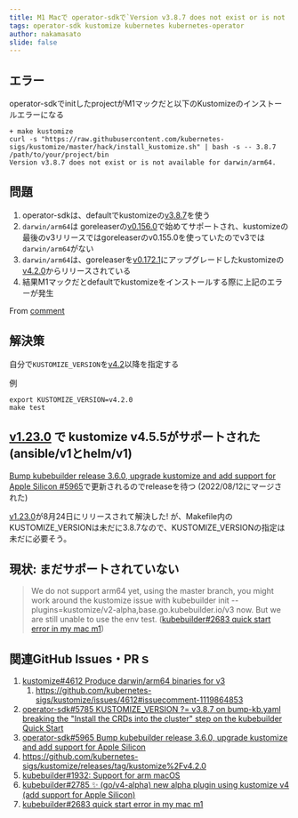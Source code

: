 ```yaml
---
title: M1 Macで operator-sdkで`Version v3.8.7 does not exist or is not available for darwin/arm64.`が出たときの解決方法
tags: operator-sdk kustomize kubernetes kubernetes-operator
author: nakamasato
slide: false
---
```

## エラー

operator-sdkでinitしたprojectがM1マックだと以下のKustomizeのインストールエラーになる

```
+ make kustomize
curl -s "https://raw.githubusercontent.com/kubernetes-sigs/kustomize/master/hack/install_kustomize.sh" | bash -s -- 3.8.7 /path/to/your/project/bin
Version v3.8.7 does not exist or is not available for darwin/arm64.
```

## 問題

1. operator-sdkは、defaultでkustomizeの[v3.8.7](https://github.com/kubernetes-sigs/kustomize/releases/tag/kustomize%2Fv3.8.7)を使う
1. `darwin/arm64`は goreleaserの[v0.156.0](https://github.com/goreleaser/goreleaser/releases/tag/v0.156.0)で始めてサポートされ、kustomizeの最後のv3リリースではgoreleaserのv0.155.0を使っていたのでv3では `darwin/arm64`がない
1. `darwin/arm64`は、goreleaserを[v0.172.1](https://github.com/goreleaser/goreleaser/releases/tag/v0.172.1)にアップグレードしたkustomizeの[v4.2.0](https://github.com/kubernetes-sigs/kustomize/releases/tag/kustomize%2Fv4.2.0)からリリースされている
1. 結果M1マックだとdefaultでkustomizeをインストールする際に上記のエラーが発生

From [comment](https://github.com/kubernetes-sigs/kustomize/issues/4612#issuecomment-1119864853)
## 解決策

自分で`KUSTOMIZE_VERSION`を[v4.2](https://github.com/kubernetes-sigs/kustomize/releases/tag/kustomize%2Fv4.2.0)以降を指定する

例 

```
export KUSTOMIZE_VERSION=v4.2.0
make test
```

## [v1.23.0](https://github.com/operator-framework/operator-sdk/releases/tag/v1.23.0) で kustomize v4.5.5がサポートされた(ansible/v1とhelm/v1)

[Bump kubebuilder release 3.6.0, upgrade kustomize and add support for Apple Silicon #5965](https://github.com/operator-framework/operator-sdk/pull/5965)で更新されるのでreleaseを待つ (2022/08/12にマージされた)

[v1.23.0](https://github.com/operator-framework/operator-sdk/releases/tag/v1.23.0)が8月24日にリリースされて解決した!
が、Makefile内のKUSTOMIZE_VERSIONは未だに3.8.7なので、KUSTOMIZE_VERSIONの指定は未だに必要そう。

## 現状: まだサポートされていない

> We do not support arm64 yet, using the master branch, you might work around the kustomize issue with kubebuilder init --plugins=kustomize/v2-alpha,base.go.kubebuilder.io/v3 now. But we are still unable to use the env test. ([kubebuilder#2683 quick start error in my mac m1](https://github.com/kubernetes-sigs/kubebuilder/issues/2683))

## 関連GitHub Issues・PRｓ

1. [kustomize#4612 Produce darwin/arm64 binaries for v3](https://github.com/kubernetes-sigs/kustomize/issues/4612)
    1. https://github.com/kubernetes-sigs/kustomize/issues/4612#issuecomment-1119864853
1. [operator-sdk#5785 KUSTOMIZE_VERSION ?= v3.8.7 on bump-kb.yaml breaking the "Install the CRDs into the cluster" step on the kubebuilder Quick Start ](https://github.com/operator-framework/operator-sdk/issues/5785)
1. [operator-sdk#5965 Bump kubebuilder release 3.6.0, upgrade kustomize and add support for Apple Silicon](https://github.com/operator-framework/operator-sdk/pull/5965)
1. https://github.com/kubernetes-sigs/kustomize/releases/tag/kustomize%2Fv4.2.0
1. [kubebuilder#1932: Support for arm macOS](https://github.com/kubernetes-sigs/kubebuilder/issues/1932)
1. [kubebuilder#2785 ✨ (go/v4-alpha) new alpha plugin using kustomize v4 (add support for Apple Silicon)](https://github.com/kubernetes-sigs/kubebuilder/pull/2785)
1. [kubebuilder#2683 quick start error in my mac m1](https://github.com/kubernetes-sigs/kubebuilder/issues/2683)



